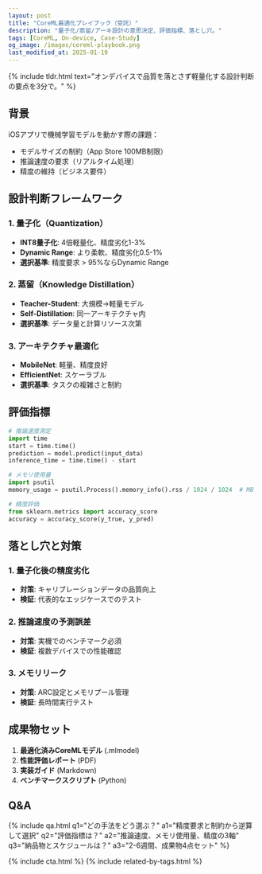 ```yaml
---
layout: post
title: "CoreML最適化プレイブック（受託）"
description: "量子化/蒸留/アーキ設計の意思決定、評価指標、落とし穴。"
tags: [CoreML, On-device, Case-Study]
og_image: /images/coreml-playbook.png
last_modified_at: 2025-01-19
---
```


{% include tldr.html text="オンデバイスで品質を落とさず軽量化する設計判断の要点を3分で。" %}

## 背景
iOSアプリで機械学習モデルを動かす際の課題：
- モデルサイズの制約（App Store 100MB制限）
- 推論速度の要求（リアルタイム処理）
- 精度の維持（ビジネス要件）

## 設計判断フレームワーク

### 1. 量子化（Quantization）
- **INT8量子化**: 4倍軽量化、精度劣化1-3%
- **Dynamic Range**: より柔軟、精度劣化0.5-1%
- **選択基準**: 精度要求 > 95%ならDynamic Range

### 2. 蒸留（Knowledge Distillation）
- **Teacher-Student**: 大規模→軽量モデル
- **Self-Distillation**: 同一アーキテクチャ内
- **選択基準**: データ量と計算リソース次第

### 3. アーキテクチャ最適化
- **MobileNet**: 軽量、精度良好
- **EfficientNet**: スケーラブル
- **選択基準**: タスクの複雑さと制約

## 評価指標

```python
# 推論速度測定
import time
start = time.time()
prediction = model.predict(input_data)
inference_time = time.time() - start

# メモリ使用量
import psutil
memory_usage = psutil.Process().memory_info().rss / 1024 / 1024  # MB

# 精度評価
from sklearn.metrics import accuracy_score
accuracy = accuracy_score(y_true, y_pred)
```

## 落とし穴と対策

### 1. 量子化後の精度劣化
- **対策**: キャリブレーションデータの品質向上
- **検証**: 代表的なエッジケースでのテスト

### 2. 推論速度の予測誤差
- **対策**: 実機でのベンチマーク必須
- **検証**: 複数デバイスでの性能確認

### 3. メモリリーク
- **対策**: ARC設定とメモリプール管理
- **検証**: 長時間実行テスト

## 成果物セット

1. **最適化済みCoreMLモデル** (.mlmodel)
2. **性能評価レポート** (PDF)
3. **実装ガイド** (Markdown)
4. **ベンチマークスクリプト** (Python)

## Q&A
{% include qa.html 
  q1="どの手法をどう選ぶ？" 
  a1="精度要求と制約から逆算して選択"
  q2="評価指標は？" 
  a2="推論速度、メモリ使用量、精度の3軸"
  q3="納品物とスケジュールは？" 
  a3="2-6週間、成果物4点セット"
%}

{% include cta.html %}
{% include related-by-tags.html %}

